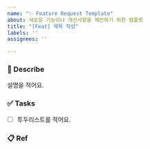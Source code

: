 ```yaml
---
name: "✨ Feature Request Template"
about: 새로운 기능이나 개선사항을 제안하기 위한 템플릿
title: "[Feat] 제목 작성"
labels: ''
assignees: ''

---
```


### 📄 Describe

설명을 적어요.

### ✅ Tasks

- [ ] 투두리스트를 적어요.

### 📋 Ref
